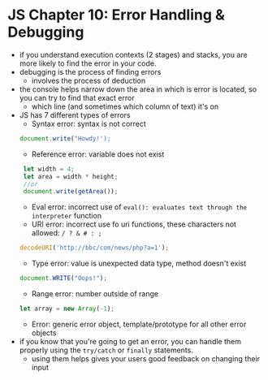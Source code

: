 # JS Chapter 10: Error Handling & Debugging
- if you understand execution contexts (2 stages) and stacks, you are more likely to find the error in your code.
- debugging is the process of finding errors
  - involves the process of deduction
- the console helps narrow down the area in which is error is located, so you can try to find that exact error 
  - which line (and sometimes which column of text) it's on
- JS has 7 different types of errors
  - Syntax error: syntax is not correct
   ```js 
   document.write("Howdy!');
   ```
  - Reference error: variable does not exist
  ```js 
   let width = 4;
   let area = width * height;
   //or
   document.write(getArea());
   ```
   - Eval error: incorrect use of `eval(): evaluates text through the interpreter` function
   - URI error: incorrect use fo uri functions, these characters not allowed: `/ ? & # : ; `
   ```js 
   decodeURI('http://bbc/com/news/php?a=1');
   ```
   - Type error: value is unexpected data type, method doesn't exist
   ```js 
   document.WRITE("Oops!");
   ```
   - Range error: number outside of range
   ```js 
   let array = new Array(-1);
   ```
   - Error: generic error object, template/prototype for all other error objects
- if you know that you're going to get an error, you can handle them properly using the `try/catch` or `finally` statements.
  - using them helps gives your users good feedback on changing their input
